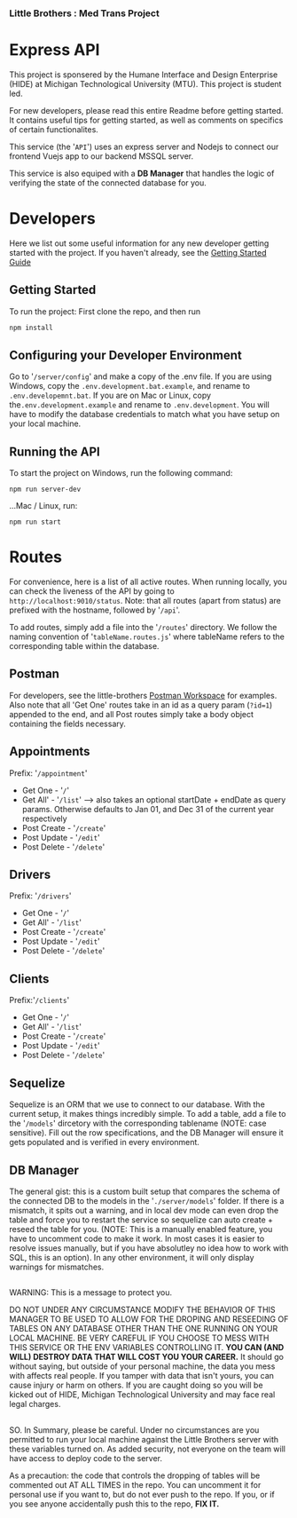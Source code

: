### Little Brothers : Med Trans Project
# Express API
This project is sponsered by the Humane Interface and Design Enterprise (HIDE) at Michigan Technological University (MTU). This project is student led. 

For new developers, please read this entire Readme before getting started. It contains useful tips for getting started, as well as comments on specifics of certain functionalites. 

This service (the '`API`') uses an express server and Nodejs to connect our frontend Vuejs app to our backend MSSQL server. 

This service is also equiped with a <strong>DB Manager</strong> that handles the logic of verifying the state of the connected database for you. 

# Developers
Here we list out some useful information for any new developer getting started with the project. If you haven't already, see the [Getting Started Guide](https://houghtonlittlebrothers.sharepoint.com/:w:/r/sites/mtulbfemedtransproject/Shared%20Documents/Developer%20Space/Getting%20Stated%20Guide.docx?d=w2909ee9daa3a42238df616b11042623b&csf=1&web=1&e=kcNI3a)
## Getting Started
To run the project: First clone the repo, and then run 
```bash
npm install 
```

## Configuring your Developer Environment
Go to '`/server/config`' and make a copy of the .env file. If you are using Windows, copy the `.env.development.bat.example`, and rename to `.env.developemnt.bat`. If you are on Mac or Linux, copy the`.env.development.example` and rename to `.env.development`. You will have to modify the database credentials to match what you have setup on your local machine. 

## Running the API
To start the project on Windows, run the following command:
```
npm run server-dev
```
...Mac / Linux, run:
```
npm run start
```

# Routes
For convenience, here is a list of all active routes. When running locally, you can check the liveness of the API by going to `http://localhost:9010/status`.
Note: that all routes (apart from status) are prefixed with the hostname, followed by '`/api`'. 

To add routes, simply add a file into the '`/routes`' directory. We follow the naming convention of '`tableName.routes.js`' where tableName refers to the corresponding table within the database. 

## Postman
For developers, see the little-brothers [Postman Workspace](https://michigan-technological-university-student-plan.postman.co/workspace/77548b2e-e53a-4b99-81c5-ab5a2fff1920/collection/23674592-2fa55a40-082e-491d-afd2-3543e13249d6) for examples. Also note that all 'Get One' routes take in an id as a query param (`?id=1`) appended to the end, and all Post routes simply take a body object containing the fields necessary. 

## Appointments
Prefix: '`/appointment`'

- Get One       - '`/`'
- Get All'      - '`/list`' --> also takes an optional startDate + endDate as query params. Otherwise defaults to Jan 01, and Dec 31 of the current year respectively
- Post Create   - '`/create`'
- Post Update   - '`/edit`'
- Post Delete   - '`/delete`'

## Drivers
Prefix: '`/drivers`'

- Get One       - '`/`'
- Get All'      - '`/list`'
- Post Create   - '`/create`'
- Post Update   - '`/edit`'
- Post Delete   - '`/delete`'

## Clients
Prefix:'`/clients`'

- Get One       - '`/`'
- Get All'      - '`/list`'
- Post Create   - '`/create`'
- Post Update   - '`/edit`'
- Post Delete   - '`/delete`' 


## Sequelize
Sequelize is an ORM that we use to connect to our database. With the current setup, it makes things incredibly simple. To add a table, add a file to the '`/models`' dircetory with the corresponding tablename (NOTE: case sensitive). Fill out the row specifications, and the DB Manager will ensure it gets populated and is verified in every environment. 

## DB Manager
The general gist: this is a custom built setup that compares the schema of the connected DB to the models in the '`./server/models`' folder. If there is a mismatch, it spits out a warning, and in local dev mode can even drop the table and force you to restart the service so sequelize can auto create + reseed the table for you. (NOTE: This is a manually enabled feature, you have to uncomment code to make it work. In most cases it is easier to resolve issues manually, but if you have absolutley no idea how to work with SQL, this is an option). In any other environment, it will only display warnings for mismatches. 

##
WARNING: This is a message to protect you.

DO NOT UNDER ANY CIRCUMSTANCE MODIFY THE BEHAVIOR OF THIS MANAGER TO BE USED TO ALLOW FOR THE DROPING AND RESEEDING OF TABLES ON ANY DATABASE OTHER THAN THE ONE RUNNING ON YOUR LOCAL MACHINE. BE VERY CAREFUL IF YOU CHOOSE TO MESS WITH THIS SERVICE OR THE ENV VARIABLES CONTROLLING IT. <strong>YOU CAN (AND WILL) DESTROY DATA THAT WILL COST YOU YOUR CAREER.</strong> It should go without saying, but outside of your personal machine, the data you mess with affects real people. If you tamper with data that isn't yours, you can cause injury or harm on others. If you are caught doing so you will be kicked out of HIDE, Michigan Technological University and may face real legal charges.
##

SO. In Summary, please be careful. Under no circumstances are you permitted to run your local machine against the Little Brothers server with these variables turned on. As added security, not everyone on the team will have access to deploy code to the server.

As a precaution: the code that controls the dropping of tables will be commented out AT ALL TIMES in the repo. You can uncomment it for personal use if you want to, but do not ever push to the repo. If you, or if you see anyone accidentally push this to the repo, <strong> FIX IT. </strong>
